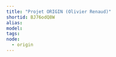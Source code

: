 ```yaml
---
title: "Projet ORIGIN (Olivier Renaud)"
shortid: BJ76odQ8W
alias:
model:
tags:
node: 
  - origin
---
```

